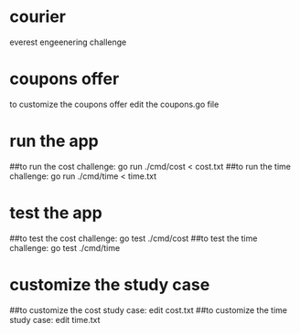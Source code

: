 # courier
everest engeenering challenge

# coupons offer
to customize the coupons offer edit the coupons.go file

# run the app
##to run the cost challenge: go run ./cmd/cost < cost.txt
##to run the time challenge: go run ./cmd/time < time.txt

# test the app
##to test the cost challenge: go test ./cmd/cost 
##to test the time challenge: go test ./cmd/time

# customize the study case
##to customize the cost study case: edit cost.txt
##to customize the time study case: edit time.txt
